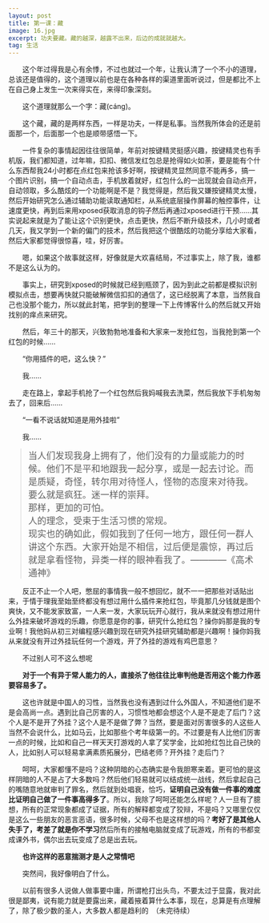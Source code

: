 ```yaml
---
layout: post
title: 第一课：藏
image: 16.jpg
excerpt: 功夫要藏。藏的越深，越露不出来，后边的成就就越大。
tag: 生活
---
```

　　这个年过得我是心有余悸，不过也就过一个年，让我认清了一个不小的道理，总该还是值得的，这个道理以前也是在各种各样的渠道里面听说过，但是都比不上在自己身上发生一次来得实在，来得印象深刻。

　　这个道理就那么一个字：藏(cáng)。

　　这个藏，藏的是两样东西，一样是功夫，一样是私事。当然我所体会的还是前面那一个，后面那一个也是顺带感悟一下。

　　一件复杂的事情起因往往很简单，年前对按键精灵挺感兴趣，按键精灵也有手机版，我们都知道，过年嘛，扣扣、微信发红包总是抢得如火如荼，要是能有个什么东西帮我24小时都在点红包来抢该多好啊，按键精灵显然同意不能再多，搞一个图片识别，搞一个自动点击，手机放着就好，红包什么的一出现就会自动点开，自动领取，多么酷炫的一个功能啊是不是？我觉得是，然后我又嫌按键精灵太慢，然后开始研究怎么通过辅助功能读取通知栏，从系统底层操作屏幕的触控事件，让速度更快，再到后来用xposed获取消息的钩子然后再通过xposed进行干预……其实说起来就是为了能让这个识别更快，点击更快，然后不断升级技术，几小时或者几天，我又学到一个新的偏门的技术，然后我把这个很酷炫的功能分享给大家看，然后大家都觉得很惊喜，哇，好厉害。

　　嗯，如果这个故事就这样，好像就是大欢喜结局，不过事实上，除了我，谁都不是这么认为的。

　　事实上，研究到xposed的时候就已经到瓶颈了，因为到此之前都是模拟识别模拟点击，想要再快就只能破解微信扣扣的通信了，这已经脱离了本意，当然我自己也没那个能力，所以就此封笔，把学到的整理一下上传博客什么的然后就又开始找别的痒点来研究。

　　然后，年三十的那天，兴致勃勃地准备和大家来一发抢红包，当我抢到第一个红包的时候……

　　“你用插件的吧，这么快？”

　　我……

　　走在路上，拿起手机抢了一个红包然后我妈喊我去洗菜，然后我放下手机匆匆去了，回来后……

　　“一看不说话就知道是用外挂啦”

　　我……

><font size="4">当人们发现我身上拥有了，他们没有的力量或能力的时候。他们不是平和地跟我一起分享，或是一起去讨论。而是质疑，奇怪，转尔用对待怪人，怪物的态度来对待我。<br/>要么就是疯狂。迷一样的崇拜。<br/>那样，更加的可怕。<br/>人的理念，受束于生活习惯的常规。<br/>现实也的确如此，假如我到了任何一地方，跟任何一群人讲这个东西。大家开始是不相信，过后便是震惊，再过后就是拿看怪物，异类一样的眼神看我了。————《高术通神》</font>

　　反正不止一个人吧，憋屈的事情我一般不想回忆，就不一一把那些对话贴出来，于情于理我至始至终都没有想过用什么插件来抢红包，毕竟那几分钱就是图个爽快，又不能发家致富，一人来一发，大家玩玩开心就行，我从来就没有想过用什么外挂来破坏游戏的乐趣，你愿意是你的事，研究什么抢红包？操你妈那是我的专业啊！我他妈从初三对编程感兴趣到现在研究外挂研究辅助都是兴趣啊！操你妈我从来就没有开过外挂玩任何一个游戏，开了外挂的游戏有鸡巴意思？

　　不过别人可不这么想呢

　　**对于一个有异于常人能力的人，直接杀了他往往比审判他是否用这个能力作恶要容易多了。**

　　这也许就是中国人的习性，当然我也没有遇到过什么外国人，不知道他们是不是会高尚一点。遇到比自己厉害的人，习惯性地都会想这个人是不是走了后门？这个人是不是开了外挂？这个人是不是做了弊？当然，要是面对厉害很多的人这些人当然不会说什么，比如马云，比如那些个考年级第一的。不过要是有人比他们厉害一点的时候，比如和自己一样天天打游戏的人拿了奖学金，比如抢红包比自己快的人，比如别人可以轻易拿满素质拓展分，巴结老师？开外挂？走后门？

　　呵呵，大家都懂不是吗？这种阴暗的心态确实是令我胆寒来着。更可怕的是这样阴暗的人不是占了大多数吗？然后他们轻易就可以结成统一战线，然后拿起自己的嘴随意地就审判了罪名，然后就到处唱衰，恰巧，**证明自己没有做一件事的难度比证明自己做了一件事高得多了**。所以，我除了呵呵还能怎么样呢？人一旦有了臆想，所有的正常现象都成了证据，所有的解释都变成了狡辩，不是吗？又哪里仅仅是这么一些朋友的恶言恶语，很多时候，父母不也是这样想的吗？**考好了是其他人失手了，考差了就是你不学习**然后所有的接触电脑就变成了玩游戏，所有的书都变成课外书，偶尔出去玩变成了总是出去玩。

　　**也许这样的恶意揣测才是人之常情吧**

　　突然间，我好像明白了什么。

　　以前有很多人说做人做事要中庸，所谓枪打出头鸟，不要太过于显露，我对此很是鄙夷，说有能力就是要露出来，藏着掖着算什么本事，现在，总算是有点理解了，除了极少数的圣人，大多数人都是趋利的　（未完待续）
